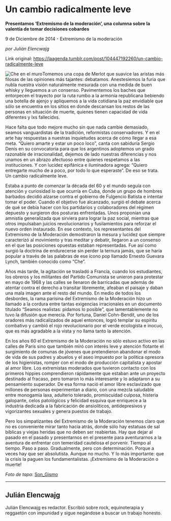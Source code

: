 # Un cambio radicalmente leve

**Presentamos ‘Extremismo de la moderación’, una columna sobre la valentía de tomar decisiones cobardes**

9 de Diciembre de 2014 - Extremismo de la moderación

_por Julián Elencwajg_

Link original: https://laagenda.tumblr.com/post/104447192260/un-cambio-radicalmente-leve

![Che en el muro](https://64.media.tumblr.com/45b174be71e802670b42e2c2f1028a27/tumblr_inline_pk32xeHKau1t6q87u_500.jpg)Tomemos una copa de Merlot que suavice las aristas más filosas de las opiniones más tajantes: debatamos. Anestesiemos la furia que nubla nuestra visión naturalmente mesurada con una medida de buen whisky y lleguemos a un consenso. Pavimentemos los baches que entorpecen el trayecto por la ruta rumbo a la armonía republicana bebiendo una botella de ajenjo y apliquemos a la vida cotidiana la paz envidiable que sólo se encuentra en los sitios en donde descansan los restos de las personas en situación de muerte, quienes tienen capacidad de vida diferentes y lxs fallecidxs.

Hace falta que todo mejore mucho sin que nada cambie demasiado, seamos vanguardistas de la tradición, reformistas conservadores. Y en el arte hay respuestas a nuestras inquietudes acerca de cómo llegar a esa meta. “Quiero amarte y estar un poco loco”, canta con sabiduría Sergio Denis en su convocatoria para que los argentinos adoptemos un grado razonable de irracionalidad, dejemos de lado nuestras diferencias y nos unamos en un abrazo afectuoso entre quienes respetamos a las instituciones. Y con lucidez epifánica e iluminadora agrega: “Quiero entregarte mucho de a poco, por todo lo que esperaste”.  De eso se trata. Un cambio radicalmente leve.

Estaba a punto de comenzar la década del 60 y el mundo seguía con atención y curiosidad lo que ocurría en Cuba, donde un grupo de hombres barbados decidió alzarse contra el gobierno de Fulgencio Batista e intentar tomar el poder. Cuando el objetivo fue alcanzado, surgió el debate acerca de qué se debía hacer con los partidarios y colaboradores del régimen depuesto y surgieron dos posturas enfrentadas. Unos proponían una amnistía generalizada que sirviera para lograr la paz social, mientras que otros impulsaban juicios revolucionarios y fusilamientos para reforzar el nuevo orden instaurado. En ese contexto, los representantes del Extremismo de la Moderación demostraron la mesura y lucidez que siempre caracterizó al movimiento y tras meditar y debatir, llegaron a un consenso en el que las posiciones opuestas estaban representadas. Fue así como surgió la doctrina de endurecerse sin perder la ternura jamás, que se haría popular a través de las palabras de ese ícono pop llamado Ernesto Guevara Lynch, también conocido como “Che”.

Años más tarde, la agitación se trasladó a Francia, cuando los estudiantes, los obreros y los militantes del Partido Comunista se unieron para protestar en mayo de 1968 y las calles se llenaron de barricadas que además de atentar contra el derecho a transitar libremente, afeaban el paisaje y daban una mala imagen ante el resto del mundo. En medio de todos los desbordes, la rama parisina del Extremismo de la Moderación hizo un llamado a la cordura entre tantas exigencias irracionales en un documento titulado “Seamos realistas: pidamos lo posible”, que lamentablemente no tuvo la difusión que merecía. Por fortuna, Daniel Cohn-Bendit, uno de los oradores más radicalizados de aquel entonces, logró templar su espíritu combativo y cambió el rojo revolucionario por el verde ecologista e inocuo, que es más agradable a la vista y no llama tanto la atención.

En los años 60 el Extremismo de la Moderación no sólo estuvo activo en las calles de París sino que también miró con interés leve y atención flotante el surgimiento de comunas de jóvenes que pretendieron abandonar el modo de vida de sus padres y abuelos y el aseo impuesto por la política opresora de los higienistas, romper con el modo de producción capitalista y apostar al amor libre. Los extremistas moderados que tuvieron contacto con los primeros hippies comprendieron rápidamente que estaban ante un proyecto destinado al fracaso, pero tomaron lo más interesante y lo adaptaron a su pensamiento superador. De esa forma nació el amor libre esclavizado que millones de personas experimentan a diario, con una mezcla saludable entre monogamia laxa, adulterio tolerado, promiscuidad culposa, histeria galopante, celos patológicos y felicidad esquiva que enriquece a la industria dedicada a la fabricación de ansiolíticos, antidepresivos y vigorizantes sexuales y genera puestos de trabajo.

Pero los simpatizantes del Extremismo de la Moderación tenemos claro que no es conveniente mirar tanto hacia atrás, donde sólo hay estatuas de sal bíblicas y viejas heridas que no deben ser reabiertas. Hay que dejar al pasado en el pasado y presentarnos en el presente para aventurarnos a la aventura de enfrentar con temeridad cautelosa el porvenir. Tiempo al tiempo. Paso a paso. Gradualmente, pero con determinación. Porque a veces hay que ser absolutista. Aunque no mucho. Y lo más importante: que la crisis la paguen los fundamentalistas. ¡Extremismo de la Moderación o muerte!

*Foto de tapa*: [Son\_Gismo](https://www.flickr.com/photos/33925611@N08/)



---

Julián Elencwajg
----------------

Julián Elencwajg es redactor. Escribió sobre rock, equinoterapia y reggaetón con impunidad y sigue negándose a buscar un trabajo honesto.

